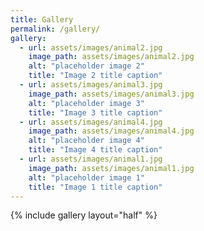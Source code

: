 ```yaml
---
title: Gallery
permalink: /gallery/
gallery:
  - url: assets/images/animal2.jpg
    image_path: assets/images/animal2.jpg
    alt: "placeholder image 2"
    title: "Image 2 title caption"
  - url: assets/images/animal3.jpg
    image_path: assets/images/animal3.jpg
    alt: "placeholder image 3"
    title: "Image 3 title caption"
  - url: assets/images/animal4.jpg
    image_path: assets/images/animal4.jpg
    alt: "placeholder image 4"
    title: "Image 4 title caption"
  - url: assets/images/animal1.jpg
    image_path: assets/images/animal1.jpg
    alt: "placeholder image 1"
    title: "Image 1 title caption"
---
```


{% include gallery layout="half" %}

